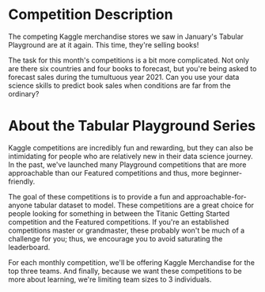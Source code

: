 # Competition Description 

The competing Kaggle merchandise stores we saw in January's Tabular Playground are at it again. This time, they're selling books!

The task for this month's competitions is a bit more complicated. Not only are there six countries and four books to forecast, but you're being asked to forecast sales during the tumultuous year 2021. Can you use your data science skills to predict book sales when conditions are far from the ordinary?

# About the Tabular Playground Series

Kaggle competitions are incredibly fun and rewarding, but they can also be intimidating for people who are relatively new in their data science journey. In the past, we've launched many Playground competitions that are more approachable than our Featured competitions and thus, more beginner-friendly.

The goal of these competitions is to provide a fun and approachable-for-anyone tabular dataset to model. These competitions are a great choice for people looking for something in between the Titanic Getting Started competition and the Featured competitions. If you're an established competitions master or grandmaster, these probably won't be much of a challenge for you; thus, we encourage you to avoid saturating the leaderboard.

For each monthly competition, we'll be offering Kaggle Merchandise for the top three teams. And finally, because we want these competitions to be more about learning, we're limiting team sizes to 3 individuals.